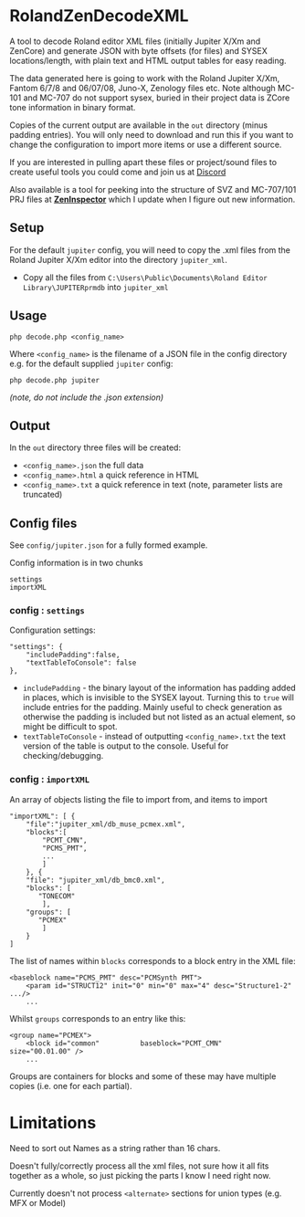 # RolandZenDecodeXML
A tool to decode Roland editor XML files (initially Jupiter X/Xm and ZenCore) and generate JSON with byte offsets (for files)
and SYSEX locations/length, with plain text and HTML output tables for easy reading.

The data generated here is going to work with the Roland Jupiter X/Xm, Fantom 6/7/8 and 06/07/08, Juno-X, Zenology files etc. Note although MC-101 and MC-707 do not support sysex, buried in their project data is ZCore tone information in binary format.

Copies of the current output are available in the `out` directory (minus padding entries). You will only need to download and run this if you want to change the configuration to import more items or use a different source.

If you are interested in pulling apart these files or project/sound files to create useful tools you could come and join us at [Discord](https://discord.gg/Kf7gEDFzfV)

Also available is a tool for peeking into the structure of SVZ and MC-707/101 PRJ files at [**ZenInspector**](https://unrelated-domainname.com/zeninspector/) which I update when I figure out new information.

## Setup

For the default `jupiter` config, you will need to copy the .xml files from the
Roland Jupiter X/Xm editor into the directory `jupiter_xml`.

- Copy all the files from `C:\Users\Public\Documents\Roland Editor Library\JUPITERprmdb` into `jupiter_xml`

## Usage

    php decode.php <config_name>

Where `<config_name>` is the filename of a JSON file in the config directory e.g. for the default supplied `jupiter` config:

    php decode.php jupiter

*(note, do not include the .json extension)*

## Output
In the `out` directory three files will be created:

- `<config_name>.json` the full data
- `<config_name>.html` a quick reference in HTML
- `<config_name>.txt` a quick reference in text (note, parameter lists are truncated)

## Config files

See `config/jupiter.json` for a fully formed example.

Config information is in two chunks

    settings
    importXML

### config : `settings`
Configuration settings:

    "settings": {
        "includePadding":false,
        "textTableToConsole": false
    },

- `includePadding` - the binary layout of the information has padding added in places, which is invisible to the SYSEX layout. Turning this to `true` will include entries for the padding. Mainly useful to check generation as otherwise the padding is included but not listed as an actual element, so might be difficult to spot.
- `textTableToConsole` - instead of outputting `<config_name>.txt` the text version of the table is output to the console. Useful for checking/debugging.

### config : `importXML`

An array of objects listing the file to import from, and items to import

    "importXML": [ {
        "file":"jupiter_xml/db_muse_pcmex.xml",
        "blocks":[
            "PCMT_CMN",
            "PCMS_PMT",
            ...
            ]
        }, {
        "file": "jupiter_xml/db_bmc0.xml",
        "blocks": [
           "TONECOM"
            ],
        "groups": [
           "PCMEX"
            ]
        }
    ]

The list of names within `blocks` corresponds to a block entry in the XML file:

    <baseblock name="PCMS_PMT" desc="PCMSynth PMT">
	    <param id="STRUCT12" init="0" min="0" max="4" desc="Structure1-2" .../>
        ...

Whilst `groups` corresponds to an entry like this:

    <group name="PCMEX">
	    <block id="common"			baseblock="PCMT_CMN"						size="00.01.00" />
        ...

Groups are containers for blocks and some of these may have multiple copies (i.e. one for each partial).

# Limitations
Need to sort out Names as a string rather than 16 chars.

Doesn't fully/correctly process all the xml files, not sure how it all fits together as a whole, so just picking the parts I know I need right now.

Currently doesn't not process `<alternate>` sections for union types (e.g. MFX or Model)
